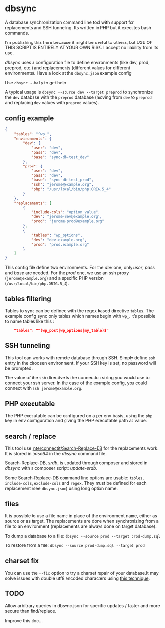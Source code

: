 # dbsync

A database synchronization command line tool with support for replacements and SSH tunneling. Its written in PHP but it executes bash commands.

I’m publishing this here because it might be useful to others, but USE OF THIS SCRIPT IS ENTIRELY AT YOUR OWN RISK. I accept no liability from its use.

*dbsync* uses a configuration file to  define environments (like dev, prod, preprod, etc.) and replacements (different values for different environments). Have a look at the `dbsync.json` example config.

Use `dbsync --help` to get help.

A typical usage is `dbsync --source dev --target preprod` to synchronize the `dev` database with the `preprod` database (moving from `dev` to `preprod` and replacing `dev` values with `preprod` values).

## config example

```json
{
    "tables": "^wp_",
    "environments": {
        "dev": {
            "user": "dev",
            "pass": "dev",
            "base": "sync-db-test_dev"
        },
        "prod": {
            "user": "dev",
            "pass": "dev",
            "base": "sync-db-test_prod",
            "ssh": "jerome@example.org",
			"php": "/usr/local/bin/php.ORIG.5_4"
        }
    },
    "replacements": [
        {
			"include-cols": "option_value",
			"dev": "jerome-dev@example.org",
            "prod": "jerome-prod@example.org"
        },
        {
			"tables": "wp_options",
            "dev": "dev.example.org",
            "prod": "prod.example.org"
        }
    ]
}
```

This config file define two environments. For the *dev* one, only *user*, *pass*
and *base* are needed. For the *prod* one, we use an ssh proxy (`jerome@example.org`)
and a specific PHP version (`/usr/local/bin/php.ORIG.5_4`).

## tables filtering

Tables to sync can be defined with the regex based directive `tables`. The
example config sync only tables which names begin with `wp_`. It’s possible
to name tables like this :

```json
    "tables": "^(wp_post|wp_options|my_table)$"
```

## SSH tunneling

This tool can works with remote database through SSH. Simply define `ssh` entry
in the choosen environment. If your SSH key is set, no password will be prompted.

The value of the `ssh` directive is the connection string you would use to
connect your ssh server. In the case of the example config, you could connect
with `ssh jerome@example.org`.

## PHP executable

The PHP executable can be configured on a per env basis, using the `php` key
in env configuration and giving the PHP executable path as value.

## search / replace

This tool use [interconnectit/Search-Replace-DB](https://github.com/interconnectit/Search-Replace-DB) for the replacements work. It is stored in *base64* in the *dbsync* command file.

Search-Replace-DB, *srdb*, is updated through composer and stored in *dbsync* with a composer script: *update-srdb*.

Some Search-Replace-DB command line options are usable: `tables`, `include-cols`, `exclude-cols` and `regex`. They must be defined for each replacement (see `dbsync.json`) using long option name.

## files

It is possible to use a file name in place of the environment name, either as source or as target. The replacements are done when synchronizing from a file to an environment (replacements are always done on target database).

To dump a database to a file: `dbsync --source prod --target prod-dump.sql`

To restore from a file: `dbsync --source prod-dump.sql --target prod`

## charset fix

You can use the `--fix` option to try a charset repair of your database.It may solve issues with double utf8 encoded characters using [this technique](http://blog.hno3.org/2010/04/22/fixing-double-encoded-utf-8-data-in-mysql/).

## TODO

Allow arbitrary queries in dbsync.json for specific updates / faster and more secure than find/replace.

Improve this doc…
